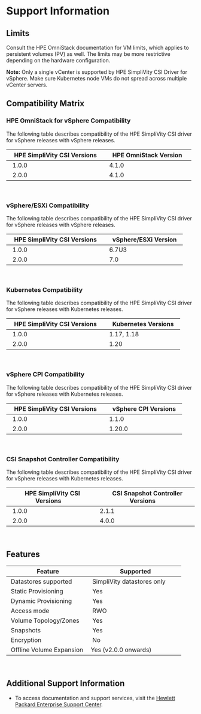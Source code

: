 <!-- markdownlint-disable MD033 -->
# Support Information

## Limits

Consult the HPE OmniStack documentation for VM limits, which applies to persistent volumes (PV) as well. The limits may be more restrictive depending on the hardware configuration.

**Note:** Only a single vCenter is supported by HPE SimpliVity CSI Driver for vSphere. Make sure Kubernetes node VMs do not spread across multiple vCenter servers.

## Compatibility Matrix <a id="compatibility_matrix"></a>

### HPE OmniStack for vSphere Compatibility

The following table describes compatibility of the HPE SimpliVity CSI driver for vSphere releases with vSphere releases.

|   HPE SimpliVity CSI Versions   |    HPE OmniStack Version    |
| ------------------------------- | --------------------------- |
|              1.0.0              |            4.1.0            |
|              2.0.0              |            4.1.0            |

<br>

### vSphere/ESXi Compatibility

The following table describes compatibility of the HPE SimpliVity CSI driver for vSphere releases with vSphere releases.

|   HPE SimpliVity CSI Versions   |    vSphere/ESXi Version   |
| ------------------------------- | ------------------------- |
|              1.0.0              |           6.7U3           |
|              2.0.0              |            7.0            |

<br>

### Kubernetes Compatibility

The following table describes compatibility of the HPE SimpliVity CSI driver for vSphere releases with Kubernetes releases.

|   HPE SimpliVity CSI Versions   |    Kubernetes Versions    |
| ------------------------------- | ------------------------- |
|              1.0.0              |          1.17, 1.18       |
|              2.0.0              |            1.20           |

<br>

### vSphere CPI Compatibility

The following table describes compatibility of the HPE SimpliVity CSI driver for vSphere releases with Kubernetes releases.

|   HPE SimpliVity CSI Versions   |    vSphere CPI Versions   |
| ------------------------------- | ------------------------- |
|              1.0.0              |            1.1.0          |
|              2.0.0              |            1.20.0         |

<br>

### CSI Snapshot Controller Compatibility

The following table describes compatibility of the HPE SimpliVity CSI driver for vSphere releases with Kubernetes releases.

|   HPE SimpliVity CSI Versions   |    CSI Snapshot Controller Versions   |
| ------------------------------- | ------------------------------------- |
|              1.0.0              |                  2.1.1                |
|              2.0.0              |                  4.0.0                |

<br>

## Features

| Feature                     | Supported                         |
| --------------------------- | --------------------------------- |
| Datastores supported        | SimpliVity datastores only        |
| Static Provisioning         | Yes                               |
| Dynamic Provisioning        | Yes                               |
| Access mode                 | RWO                               |
| Volume Topology/Zones       | Yes                               |
| Snapshots                   | Yes                               |
| Encryption                  | No                                |
| Offline Volume Expansion    | Yes (v2.0.0 onwards)              |

<br>

## Additional Support Information

* To access documentation and support services, visit the [Hewlett Packard Enterprise Support Center](https://support.hpe.com).
